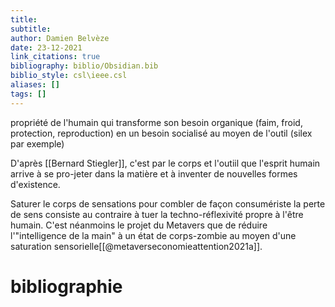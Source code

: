 ```yaml
---
title: 
subtitle:
author: Damien Belvèze
date: 23-12-2021
link_citations: true
bibliography: biblio/Obsidian.bib
biblio_style: csl\ieee.csl
aliases: []
tags: []
---
```


propriété de l'humain qui transforme son besoin organique (faim, froid, protection, reproduction) en un besoin socialisé au moyen de l'outil (silex par exemple)

D'après [[Bernard Stiegler]], c'est par le corps et l'outiil que l'esprit humain arrive à se pro-jeter dans la matière et à inventer de nouvelles formes d'existence. 

Saturer le corps de sensations pour combler de façon consumériste la perte de sens consiste au contraire à tuer la techno-réflexivité propre à l'être humain. C'est néanmoins le projet du Metavers que de réduire l'"intelligence de la main" à un état de corps-zombie au moyen d'une saturation sensorielle[[@metaverseconomieattention2021a]]. 





# bibliographie

